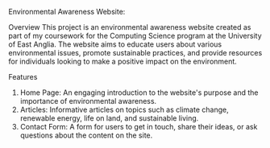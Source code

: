Environmental Awareness Website:

Overview
This project is an environmental awareness website created as part of my coursework for the Computing Science program at the University of East Anglia. The website aims to educate users about various environmental issues, promote sustainable practices, and provide resources for individuals looking to make a positive impact on the environment.

Features
1) Home Page: An engaging introduction to the website's purpose and the importance of environmental awareness.
2) Articles: Informative articles on topics such as climate change, renewable energy, life on land, and sustainable living.
3) Contact Form: A form for users to get in touch, share their ideas, or ask questions about the content on the site.
